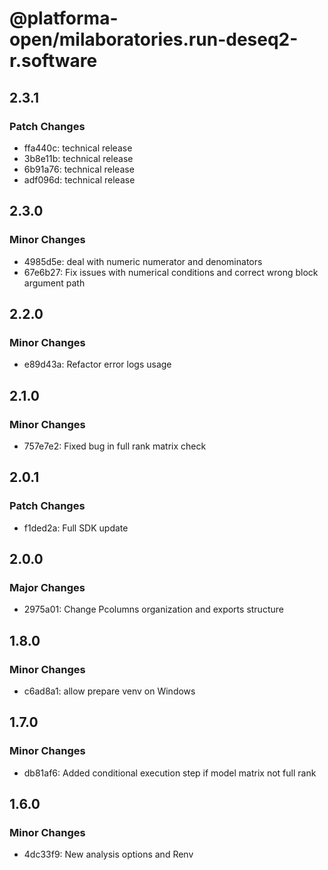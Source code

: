 # @platforma-open/milaboratories.run-deseq2-r.software

## 2.3.1

### Patch Changes

- ffa440c: technical release
- 3b8e11b: technical release
- 6b91a76: technical release
- adf096d: technical release

## 2.3.0

### Minor Changes

- 4985d5e: deal with numeric numerator and denominators
- 67e6b27: Fix issues with numerical conditions and correct wrong block argument path

## 2.2.0

### Minor Changes

- e89d43a: Refactor error logs usage

## 2.1.0

### Minor Changes

- 757e7e2: Fixed bug in full rank matrix check

## 2.0.1

### Patch Changes

- f1ded2a: Full SDK update

## 2.0.0

### Major Changes

- 2975a01: Change Pcolumns organization and exports structure

## 1.8.0

### Minor Changes

- c6ad8a1: allow prepare venv on Windows

## 1.7.0

### Minor Changes

- db81af6: Added conditional execution step if model matrix not full rank

## 1.6.0

### Minor Changes

- 4dc33f9: New analysis options and Renv
